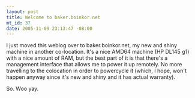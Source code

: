 ```yaml
--- 
layout: post
title: Welcome to baker.boinkor.net
mt_id: 37
date: 2005-11-09 23:13:47 -08:00
---
```

I just moved this weblog over to baker.boinkor.net, my new and shiny machine in another co-location. It's a nice AMD64 machine (HP DL145 g1) with a nice amount of RAM, but the best part of it is that there's a management interface that allows me to power it up remotely. No more travelling to the colocation in order to powercycle it (which, I hope, won't happen anyway since it's new and shiny and it has actual warranty).

So. Woo yay. 

